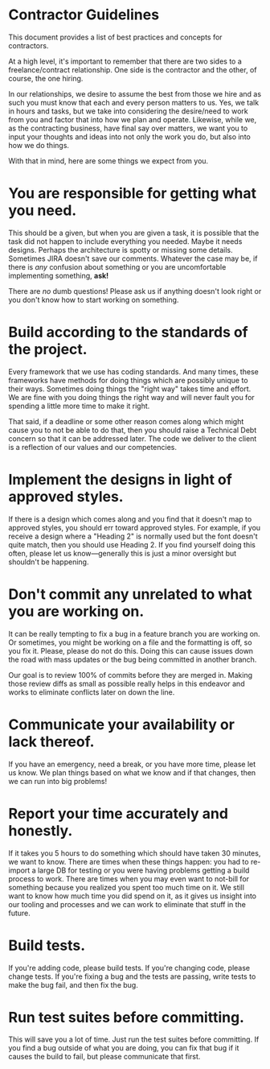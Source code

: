 # Contractor Guidelines

This document provides a list of best practices and concepts for contractors.

At a high level, it's important to remember that there are two sides to a freelance/contract relationship. One side is the contractor and the other, of course, the one hiring.

In our relationships, we desire to assume the best from those we hire and as such you must know that each and every person matters to us. Yes, we talk in hours and tasks, but we take into considering the desire/need to work from you and factor that into how we plan and operate. Likewise, while we, as the contracting business, have final say over matters, we want you to input your thoughts and ideas into not only the work you do, but also into how we do things.

With that in mind, here are some things we expect from you.

# You are responsible for getting what you need.

This should be a given, but when you are given a task, it is possible that the task did not happen to include everything you needed. Maybe it needs designs. Perhaps the architecture is spotty or missing some details. Sometimes JIRA doesn't save our comments. Whatever the case may be, if there is *any* confusion about something or you are uncomfortable implementing something, **ask!**

There are *no* dumb questions! Please ask us if anything doesn't look right or you don't know how to start working on something.

# Build according to the standards of the project.

Every framework that we use has coding standards. And many times, these frameworks have methods for doing things which are possibly unique to their ways. Sometimes doing things the "right way" takes time and effort. We are fine with you doing things the right way and will never fault you for spending a little more time to make it right.

That said, if a deadline or some other reason comes along which might cause you to not be able to do that, then you should raise a Technical Debt concern so that it can be addressed later. The code we deliver to the client is a reflection of our values and our competencies.

# Implement the designs in light of approved styles.

 If there is a design which comes along and you find that it doesn't map to approved styles, you should err toward approved styles. For example, if you receive a design where a "Heading 2" is normally used but the font doesn't quite match, then you should use Heading 2. If you find yourself doing this often, please let us know—generally this is just a minor oversight but shouldn't be happening.

# Don't commit any unrelated to what you are working on.

It can be really tempting to fix a bug in a feature branch you are working on. Or sometimes, you might be working on a file and the formatting is off, so you fix it. Please, please do not do this. Doing this can cause issues down the road with mass updates or the bug being committed in another branch.

Our goal is to review 100% of commits before they are merged in. Making those review diffs as small as possible really helps in this endeavor and works to eliminate conflicts later on down the line.

# Communicate your availability or lack thereof.

If you have an emergency, need a break, or you have more time, please let us know. We plan things based on what we know and if that changes, then we can run into big problems!

# Report your time accurately and honestly.

If it takes you 5 hours to do something which should have taken 30 minutes, we want to know. There are times when these things happen: you had to re-import a large DB for testing or you were having problems getting a build process to work. There are times when you may even want to not-bill for something because you realized you spent too much time on it. We still want to know how much time you did spend on it, as it gives us insight into our tooling and processes and we can work to eliminate that stuff in the future.

# Build tests.

If you're adding code, please build tests.
If you're changing code, please change tests.
If you're fixing a bug and the tests are passing, write tests to make the bug fail, and then fix the bug.

# Run test suites before committing.

This will save you a lot of time. Just run the test suites before committing. If you find a bug outside of what you are doing, you can fix that bug if it causes the build to fail, but please communicate that first.
